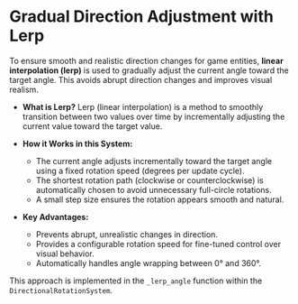 # Gradual Direction Adjustment with Lerp

To ensure smooth and realistic direction changes for game entities, **linear interpolation (lerp)** is used to gradually adjust the current angle toward the target angle. This avoids abrupt direction changes and improves visual realism.

- **What is Lerp?**
  Lerp (linear interpolation) is a method to smoothly transition between two values over time by incrementally adjusting the current value toward the target value.

- **How it Works in this System:**
  - The current angle adjusts incrementally toward the target angle using a fixed rotation speed (degrees per update cycle).
  - The shortest rotation path (clockwise or counterclockwise) is automatically chosen to avoid unnecessary full-circle rotations.
  - A small step size ensures the rotation appears smooth and natural.

- **Key Advantages:**
  - Prevents abrupt, unrealistic changes in direction.
  - Provides a configurable rotation speed for fine-tuned control over visual behavior.
  - Automatically handles angle wrapping between 0° and 360°.

This approach is implemented in the `_lerp_angle` function within the `DirectionalRotationSystem`.
